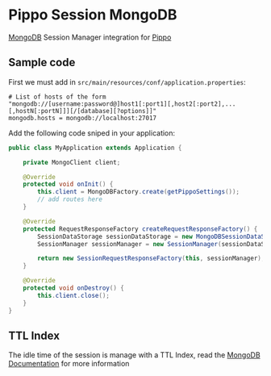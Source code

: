 Pippo Session MongoDB
=====================
[MongoDB](https://mongodb.github.io/mongo-java-driver/) Session Manager integration for [Pippo](http://www.pippo.ro/)

Sample code
---------------
First we must add in `src/main/resources/conf/application.properties`:

```
# List of hosts of the form "mongodb://[username:password@]host1[:port1][,host2[:port2],...[,hostN[:portN]]][/[database][?options]]"
mongodb.hosts = mongodb://localhost:27017
```

Add the following code sniped in your application:

```java
public class MyApplication extends Application {

    private MongoClient client;

    @Override
    protected void onInit() {
        this.client = MongoDBFactory.create(getPippoSettings());
        // add routes here
    }

    @Override
    protected RequestResponseFactory createRequestResponseFactory() {
        SessionDataStorage sessionDataStorage = new MongoDBSessionDataStorage(this.client.getDatabase("database"));
        SessionManager sessionManager = new SessionManager(sessionDataStorage);

        return new SessionRequestResponseFactory(this, sessionManager);
    }

    @Override
    protected void onDestroy() {
        this.client.close();
    }
}
```

TTL Index
---------------
The idle time of the session is manage with a TTL Index, read the [MongoDB Documentation](https://docs.mongodb.com/manual/core/index-ttl/) for more information
